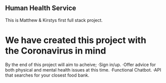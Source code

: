 ## Human Health Service

This is Matthew & Kirstys first full stack project.

# We have created this project with the Coronavirus in mind

By the end of this project will aim to acheive;
 ·Sign in/up.
 ·Offer advice for both physical and mental health issues at this time. 
 ·Functional Chatbot.
 ·API that searches for your closest food bank.


